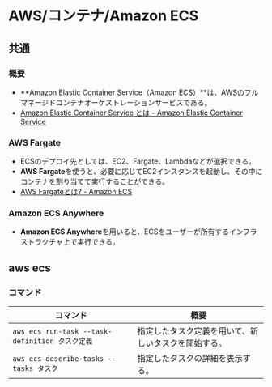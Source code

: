 # AWS/コンテナ/Amazon ECS

## 共通

### 概要

- **Amazon Elastic Container Service（Amazon ECS）**は、AWSのフルマネージドコンテナオーケストレーションサービスである。
- [Amazon Elastic Container Service とは - Amazon Elastic Container Service](https://docs.aws.amazon.com/ja_jp/AmazonECS/latest/developerguide/Welcome.html)

### AWS Fargate

- ECSのデプロイ先としては、EC2、Fargate、Lambdaなどが選択できる。
- **AWS Fargate**を使うと、必要に応じてEC2インスタンスを起動し、その中にコンテナを割り当てて実行することができる。
- [AWS Fargateとは? - Amazon ECS](https://docs.aws.amazon.com/ja_jp/AmazonECS/latest/userguide/what-is-fargate.html)

### Amazon ECS Anywhere

- **Amazon ECS Anywhere**を用いると、ECSをユーザーが所有するインフラストラクチャ上で実行できる。

## aws ecs

### コマンド

| コマンド                                        | 概要                                                 |
| ----------------------------------------------- | ---------------------------------------------------- |
| `aws ecs run-task --task-definition タスク定義` | 指定したタスク定義を用いて、新しいタスクを開始する。 |
| `aws ecs describe-tasks --tasks タスク`         | 指定したタスクの詳細を表示する。                     |

